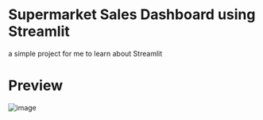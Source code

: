 # Supermarket Sales Dashboard using Streamlit

a simple project for me to learn about Streamlit 

# Preview 
![image](https://user-images.githubusercontent.com/58919611/208296937-c369b181-3f02-4ca5-8961-69c1e324b94a.png)

